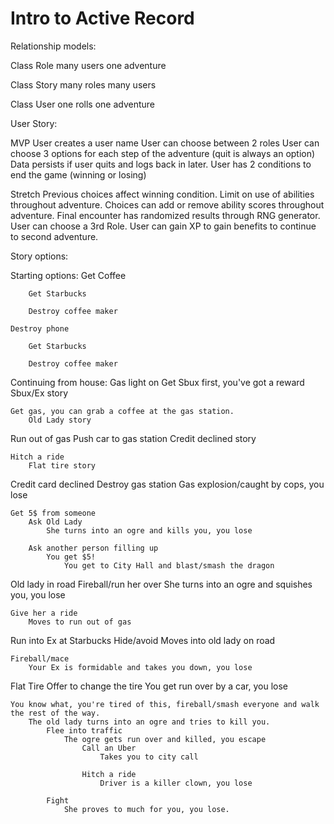 # Intro to Active Record
Relationship models:

Class Role many users one adventure

Class Story many roles many users

Class User one rolls one adventure


User Story:

MVP
User creates a user name
User can choose between 2 roles
User can choose 3 options for each step of the adventure (quit is always an option)
Data persists if user quits and logs back in later. 
User has 2 conditions to end the game (winning or losing)

Stretch
Previous choices affect winning condition.
Limit on use of abilities throughout adventure. 
Choices can add or remove ability scores throughout adventure. 
Final encounter has randomized results through RNG generator.
User can choose a 3rd Role.
User can gain XP to gain benefits to continue to second adventure.


Story options:

Starting options:
	Get Coffee
	
		Get Starbucks
		
		Destroy coffee maker
	
	Destroy phone
	
		Get Starbucks
		
		Destroy coffee maker
	
	
Continuing from house:
Gas light on
	Get Sbux first, you've got a reward
		Sbux/Ex story
	
	Get gas, you can grab a coffee at the gas station.
		Old Lady story
	
Run out of gas
	Push car to gas station
		Credit declined story
	
	Hitch a ride
		Flat tire story



Credit card declined
	Destroy gas station
		Gas explosion/caught by cops, you lose
	
	Get 5$ from someone
		Ask Old Lady
			She turns into an ogre and kills you, you lose
		
		Ask another person filling up
			You get $5!
				You get to City Hall and blast/smash the dragon


Old lady in road
	Fireball/run her over 
		She turns into an ogre and squishes you, you lose
	
	Give her a ride
		Moves to run out of gas


Run into Ex at Starbucks
	Hide/avoid
		Moves into old lady on road
	
	Fireball/mace
		Your Ex is formidable and takes you down, you lose


Flat Tire
	Offer to change the tire
		You get run over by a car, you lose
		
	You know what, you're tired of this, fireball/smash everyone and walk the rest of the way. 
		The old lady turns into an ogre and tries to kill you.
			Flee into traffic
				The ogre gets run over and killed, you escape
					Call an Uber
						Takes you to city call
					
					Hitch a ride
						Driver is a killer clown, you lose

			Fight
				She proves to much for you, you lose.
